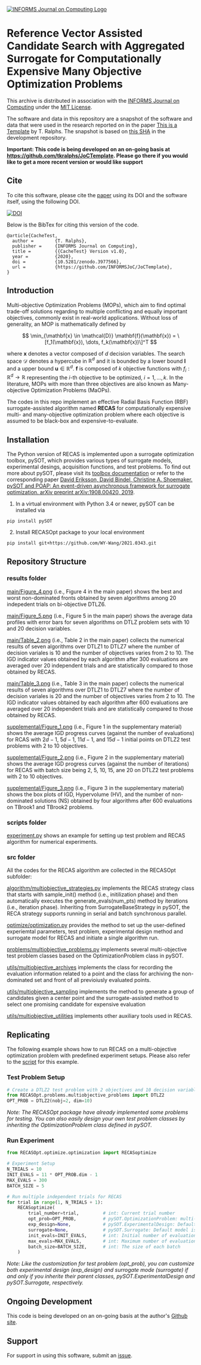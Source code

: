 [![INFORMS Journal on Computing Logo](https://INFORMSJoC.github.io/logos/INFORMS_Journal_on_Computing_Header.jpg)](https://pubsonline.informs.org/journal/ijoc)

# Reference Vector Assisted Candidate Search with Aggregated Surrogate for Computationally Expensive Many Objective Optimization Problems

This archive is distributed in association with the [INFORMS Journal on
Computing](https://pubsonline.informs.org/journal/ijoc) under the [MIT License](LICENSE).

The software and data in this repository are a snapshot of the software and data
that were used in the research reported on in the paper [This is a Template](https://doi.org/10.1287/ijoc.2019.0934) by T. Ralphs. The snapshot is based on [this SHA](https://github.com/tkralphs/JoCTemplate/commit/f7f30c63adbcb0811e5a133e1def696b74f3ba15) in the development repository. 

**Important: This code is being developed on an on-going basis at https://github.com/tkralphs/JoCTemplate. Please go there if you would like to get a more recent version or would like support**



## Cite

To cite this software, please cite the [paper](https://doi.org/10.1287/ijoc.2019.0934) using its DOI and the software itself, using the following DOI.

[![DOI](https://zenodo.org/badge/285853815.svg)](https://zenodo.org/badge/latestdoi/285853815)

Below is the BibTex for citing this version of the code.

```
@article{CacheTest,
  author =        {T. Ralphs},
  publisher =     {INFORMS Journal on Computing},
  title =         {{CacheTest} Version v1.0},
  year =          {2020},
  doi =           {10.5281/zenodo.3977566},
  url =           {https://github.com/INFORMSJoC/JoCTemplate},
}  
```



## Introduction

Multi-objective Optimization Problems (MOPs), which aim to find optimal trade-off solutions regarding to multiple conflicting and equally important objectives, commonly exist in real-world applications. Without loss of generality, an MOP is mathematically defined by

$$
\min_{\mathbf{x} \in \mathcal{D}} \mathbf{f}(\mathbf{x}) = \[f_1(\mathbf{x}), \dots, f_k(\mathbf{x})\]^T
$$

where $\mathbf{x}$ denotes a vector composed of $d$ decision variables. The search space $\mathcal{D}$ denotes a hypercube in $\mathbb{R}^d$ and it is bounded by a lower bound $\mathbf{l}$ and a upper bound $\mathbf{u} \in \mathbb{R}^d$. $\mathbf{f}$ is composed of $k$ objective functions with $f_i : \mathbb{R}^d \rightarrow \mathbb{R}$ representing the $i$-th objective to be optimized, $i = 1, \dots, k$. In the literature, MOPs with more than three objectives are also known as Many-objective Optimization Problems (MaOPs).

The codes in this repo implement an effective Radial Basis Function (RBF) surrogate-assisted algorithm named **RECAS** for computationally expensive multi- and many-objective optimization problem where each objective is assumed to be black-box and expensive-to-evaluate.



## Installation

The Python version of RECAS is implemented upon a surrogate optimization toolbox, pySOT, which provides various types of surrogate models, experimental desings, acquisition functions, and test problems. To find out more about pySOT, please visit its [toolbox documentation](http://pysot.readthedocs.io/) or refer to the corresponding paper [David Eriksson, David Bindel, Christine A. Shoemaker. pySOT and POAP: An event-driven asynchronous framework for surrogate optimization. arXiv preprint arXiv:1908.00420, 2019](https://doi.org/10.48550/arXiv.1908.00420).

1. In a virtual environment with Python 3.4 or newer, pySOT can be installed via

```
pip install pySOT
```

2. Install RECASOpt package to your local environment

```
pip install git+https://github.com/WY-Wang/2021.0343.git
```



## Repository Structure

### results folder

[main/Figure_4.png](https://github.com/WY-Wang/2021.0343/blob/master/results/main/Figure_4.png) (i.e., Figure 4 in the main paper) shows the best and worst non-dominated fronts obtained by seven algorithms among 20 indepedent trials on bi-objective DTLZ6.

[main/Figure_5.png](https://github.com/WY-Wang/2021.0343/blob/master/results/main/Figure_5.png) (i.e., Figure 5 in the main paper) shows the average data profiles with error bars for seven algorithms on DTLZ problem sets with 10 and 20 decision variables.

[main/Table_2.png](https://github.com/WY-Wang/2021.0343/blob/master/results/main/Table_2.png) (i.e., Table 2 in the main paper) collects the numerical results of seven algorithms over DTLZ1 to DTLZ7 where the number of decision variales is 10 and the number of objectives varies from 2 to 10. The IGD indicator values obtained by each algorithm after 300 evaluations are averaged over 20 independent trials and are statistically compared to those obtained by RECAS.

[main/Table_3.png](https://github.com/WY-Wang/2021.0343/blob/master/results/main/Table_3.png) (i.e., Table 3 in the main paper) collects the numerical results of seven algorithms over DTLZ1 to DTLZ7 where the number of decision variales is 20 and the number of objectives varies from 2 to 10. The IGD indicator values obtained by each algorithm after 600 evaluations are averaged over 20 independent trials and are statistically compared to those obtained by RECAS.

[supplemental/Figure_1.png](https://github.com/WY-Wang/2021.0343/blob/master/results/supplemental/Figure_1.png) (i.e., Figure 1 in the supplementary material) shows the average IGD progress curves (against the number of evaluations) for RCAS with $2d-1$, $5d-1$, $11d-1$, and $15d-1$ initial points on DTLZ2 test problems with 2 to 10 objectives.

[supplemental/Figure_2.png](https://github.com/WY-Wang/2021.0343/blob/master/results/supplemental/Figure_2.png) (i.e., Figure 2 in the supplementary material) shows the average IGD progress curves (against the number of iterations) for RECAS with batch size being 2, 5, 10, 15, ane 20 on DTLZ2 test problems with 2 to 10 objectives. 

[supplemental/Figure_3.png](https://github.com/WY-Wang/2021.0343/blob/master/results/supplemental/Figure_3.png) (i.e., Figure 3 in the supplementary material) shows the box plots of IGD, Hypervolume (HV), and the number of non-dominated solutions (NS) obtained by four algorithms after 600 evaluations on TBrook1 and TBrook2 problems.

### scripts folder
[experiment.py](https://github.com/WY-Wang/2021.0343/blob/master/scripts/experiment.py) shows an example for setting up test problem and RECAS algorithm for numerical experiments.

### src folder
All the codes for the RECAS algorithm are collected in the RECASOpt subfolder:

[algorithm/multiobjective_strategies.py](https://github.com/WY-Wang/2021.0343/blob/master/src/RECASOpt/algorithm/multiobjective_strategies.py) implements the RECAS strategy class that starts with sample_init() method (i.e., initilization phase) and then automatically executes the generate_evals(num_pts) method by iterations (i.e., iteration phase). Inheriting from SurrogateBaseStrategy in pySOT, the RECA strategy supports running in serial and batch synchronous parallel.

[optimize/optimization.py](https://github.com/WY-Wang/2021.0343/blob/master/src/RECASOpt/optimize/optimization.py) provides the method to set up the user-defined experiemtal parameters, test problem, experimental design method and surrogate model for RECAS and initiate a single algorithm run.

[problems/multiobjective_problems.py](https://github.com/WY-Wang/2021.0343/blob/master/src/RECASOpt/problems/multiobjective_problems.py) implements several multi-objective test problem classes based on the OptimizationProblem class in pySOT.

[utils/multiobjective_archives](https://github.com/WY-Wang/2021.0343/blob/master/src/RECASOpt/utils/multiobjective_archives.py) implements the class for recording the evaluation information related to a point and the class for archiving the non-dominated set and front of all previoiusly evaluated points.

[utils/multiobjective_sampling](https://github.com/WY-Wang/2021.0343/blob/master/src/RECASOpt/utils/multiobjective_sampling.py) implements the method to generate a group of candidates given a center point and the surrogate-assisted method to select one promising candidate for expensive evaluation

[utils/multiobjective_utilities](https://github.com/WY-Wang/2021.0343/blob/master/src/RECASOpt/utils/multiobjective_utilities.py) implements other auxiliary tools used in RECAS.



## Replicating

The following example shows how to run RECAS on a multi-objective optimization problem with predefined experiment setups. Please also refer to the [script](https://github.com/INFORMSJoC/2021.0343/blob/master/scripts/experiment.py) for this example.

### Test Problem Setup
```python
# Create a DTLZ2 test problem with 2 objectives and 10 decision variables
from RECASOpt.problems.multiobjective_problems import DTLZ2
OPT_PROB = DTLZ2(nobj=2, dim=10)
```
*Note: The RECASOpt package have already implemented some problems for testing. You can also easily design your own test problem classes by inheriting the OptimizationProblem class defined in pySOT.*

### Run Experiment
```python
from RECASOpt.optimize.optimization import RECASoptimize

# Experiment Setup
N_TRIALS = 10
INIT_EVALS = 11 * OPT_PROB.dim - 1
MAX_EVALS = 300
BATCH_SIZE = 5

# Run multiple independent trials for RECAS
for trial in range(1, N_TRIALS + 1):
    RECASoptimize(
        trial_number=trial,         # int: Current trial number
        opt_prob=OPT_PROB,          # pySOT.OptimizationProblem: multi-objective test problem
        exp_design=None,            # pySOT.ExperimentalDesign: Default method is Latin Hypercube Sampling
        surrogate=None,             # pySOT.Surrogate: Default model is RBF with cubic kernel and linear tail
        init_evals=INIT_EVALS,      # int: Initial number of evaluations for experimental design
        max_evals=MAX_EVALS,        # int: Maximum number of evaluations
        batch_size=BATCH_SIZE,      # int: The size of each batch
    )
```
*Note: Like the customization for test problem (opt_prob), you can customize both experimental design (exp_design) and surrogate mode (surrogate) if and only if you inherite their parent classes, pySOT.ExperimentalDesign and pySOT.Surrogate, respectively.*



## Ongoing Development

This code is being developed on an on-going basis at the author's [Github site](https://github.com/WY-Wang/RECASOpt).



## Support

For support in using this software, submit an [issue](https://github.com/tkralphs/JoCTemplate/issues/new).

